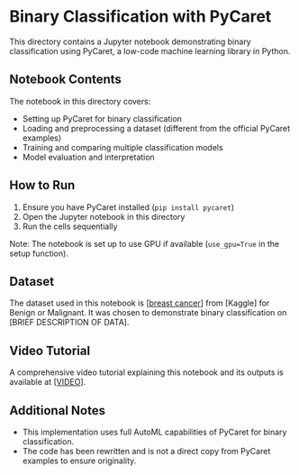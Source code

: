 # Binary Classification with PyCaret

This directory contains a Jupyter notebook demonstrating binary classification using PyCaret, a low-code machine learning library in Python.


## Notebook Contents

The notebook in this directory covers:

- Setting up PyCaret for binary classification
- Loading and preprocessing a dataset (different from the official PyCaret examples)
- Training and comparing multiple classification models
- Model evaluation and interpretation

## How to Run

1. Ensure you have PyCaret installed (`pip install pycaret`)
2. Open the Jupyter notebook in this directory
3. Run the cells sequentially

Note: The notebook is set up to use GPU if available (`use_gpu=True` in the setup function).

## Dataset

The dataset used in this notebook is [[breast cancer](https://www.kaggle.com/datasets/yasserh/breast-cancer-dataset)] from [Kaggle] for Benign or Malignant. It was chosen to demonstrate binary classification on [BRIEF DESCRIPTION OF DATA].

## Video Tutorial

A comprehensive video tutorial explaining this notebook and its outputs is available at [[VIDEO](https://drive.google.com/file/d/1CTzFU_OBvbIXXhR3H2YcmFtuthJHBwhv/view?usp=sharing)].

## Additional Notes

- This implementation uses full AutoML capabilities of PyCaret for binary classification.
- The code has been rewritten and is not a direct copy from PyCaret examples to ensure originality.
